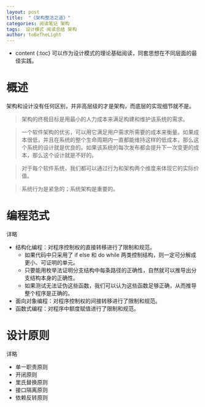 ```yaml
---
layout: post
title:  "《架构整洁之道》"
categories: 阅读笔记 架构
tags:  设计模式 阅读总结 架构
author: toBeTheLight
---
```


* content
{:toc}
可以作为设计模式的理论基础阅读，同套思想在不同层面的最佳实践。







# 概述

架构和设计没有任何区别，并非高层级的才是架构，而底层的实现细节就不是。

> 架构的终极目标是用最小的人力成本来满足构建和维护该系统的需求。

> 一个软件架构的优劣，可以用它满足用户需求所需要的成本来衡量。如果成本很低，并且在系统的整个生命周期内一直都能维持这样的低成本，那么这个系统的设计就是优良的。如果该系统的每次发布都会提升下一次变更的成本，那么这个设计就是不好的。

> 对于每个软件系统，我们都可以通过行为和架构两个维度来体现它的实际价值。

> 系统行为是紧急的；系统架构是重要的。

# 编程范式

详略

* 结构化编程：对程序控制权的直接转移进行了限制和规范。
  * 如果代码中只采用了 if else 和 do while 两类控制结构，则一定可分解成更小、可证明的单元。
  * 只要能用枚举法证明分支结构中每条路径的正确性，自然就可以推导出分支结构本身的正确性。
  * 如果测试无法证伪这些函数，我们可以认为这些函数足够正确，从而推导整个程序是正确的。
* 面向对象编程：对程序控制权的间接转移进行了限制和规范。
* 函数式编程：对程序中额度赋值进行了限制和规范。

# 设计原则

详略

* 单一职责原则
* 开闭原则
* 里氏替换原则
* 接口隔离原则
* 依赖反转原则